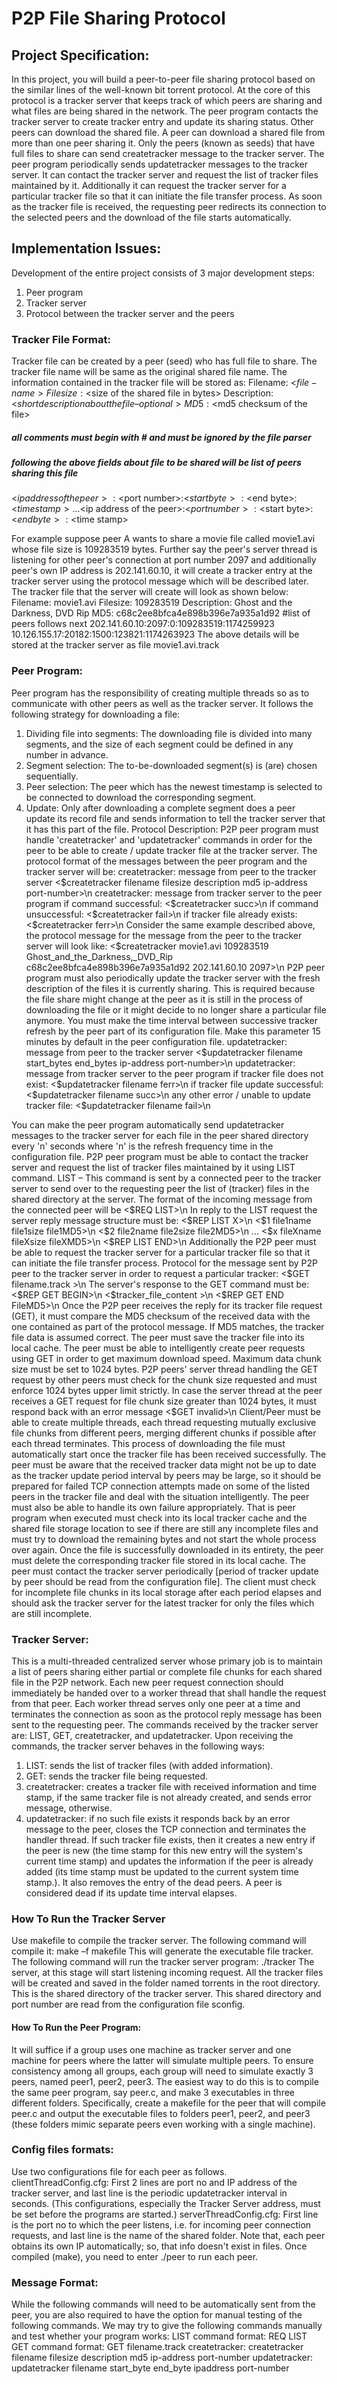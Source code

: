 # P2P File Sharing Protocol
## Project Specification:
In this project, you will build a peer-to-peer file sharing protocol based on the similar lines of the well-known bit torrent protocol. At the core of this protocol is a tracker server that keeps track of which peers are sharing and what files are being shared in the
network. The peer program contacts the tracker server to create tracker entry and update its sharing status. Other peers can download the shared file. A peer can download a shared file from more than one peer sharing it. Only the peers (known as seeds) that have
full files to share can send createtracker message to the tracker server. The peer program periodically sends updatetracker messages to the tracker server. It can contact the tracker server and request the list of tracker files maintained by it. Additionally it can request the tracker server for a particular tracker file so that it can initiate the file transfer process. As
soon as the tracker file is received, the requesting peer redirects its connection to the selected peers and the download of the file starts automatically. 

## Implementation Issues:
Development of the entire project consists of 3 major development steps:
1. Peer program
2. Tracker server
3. Protocol between the tracker server and the peers
### Tracker File Format:
Tracker file can be created by a peer (seed) who has full file to share. The tracker file
name will be same as the original shared file name. The information contained in the
tracker file will be stored as:
Filename: <$file-name>
Filesize: <$size of the shared file in bytes>
Description: <$short description about the file – optional>
MD5: <$md5 checksum of the file>
##### all comments must begin with # and must be ignored by the file parser
##### following the above fields about file to be shared will be list of peers sharing this file
<$ip address of the peer>:<$port number>:<$start byte>:<$end byte>:<$time stamp>
...
<$ip address of the peer>:<$port number>:<$start byte>:<$end byte>:<$time stamp>

For example suppose peer A wants to share a movie file called movie1.avi whose file size is 109283519 bytes. Further say the peer's server thread is listening for other peer's connection at port number 2097 and additionally peer's own IP address is 202.141.60.10,
it will create a tracker entry at the tracker server using the protocol message which will be described later. The tracker file that the server will create will look as shown below:
Filename: movie1.avi
Filesize: 109283519
Description: Ghost and the Darkness, DVD Rip
MD5: c68c2ee8bfca4e898b396e7a935a1d92
#list of peers follows next
202.141.60.10:2097:0:109283519:1174259923
10.126.155.17:20182:1500:123821:1174263923
The above details will be stored at the tracker server as file movie1.avi.track

### Peer Program:
Peer program has the responsibility of creating multiple threads so as to communicate with other peers as well as the tracker server. It follows the following strategy for downloading a file:
1) Dividing file into segments: The downloading file is divided into many segments, and
the size of each segment could be defined in any number in advance.
2) Segment selection: The to-be-downloaded segment(s) is (are) chosen sequentially.
3) Peer selection: The peer which has the newest timestamp is selected to be connected to
download the corresponding segment.
4) Update: Only after downloading a complete segment does a peer update its record file
and sends information to tell the tracker server that it has this part of the file.
Protocol Description:
P2P peer program must handle 'createtracker' and 'updatetracker' commands in order for
the peer to be able to create / update tracker file at the tracker server. The protocol format
of the messages between the peer program and the tracker server will be:
createtracker: message from peer to the tracker server
<$createtracker filename filesize description md5 ip-address port-number>\n
createtracker: message from tracker server to the peer program
if command successful: <$createtracker succ>\n
if command unsuccessful: <$createtracker fail>\n
if tracker file already exists: <$createtracker ferr>\n
Consider the same example described above, the protocol message for the message from
the peer to the tracker server will look like:
<$createtracker movie1.avi 109283519 Ghost_and_the_Darkness,_DVD_Rip c68c2ee8bfca4e898b396e7a935a1d92 202.141.60.10 2097>\n
P2P peer program must also periodically update the tracker server with the fresh description of the files it is currently sharing. This is required because the file share might change at the peer as it is still in the process of downloading the file or it might decide to
no longer share a particular file anymore. You must make the time interval between successive tracker refresh by the peer part of its configuration file. Make this parameter 15 minutes by default in the peer configuration file. 
updatetracker: message from peer to the tracker server
<$updatetracker filename start_bytes end_bytes ip-address port-number>\n
updatetracker: message from tracker server to the peer program
if tracker file does not exist: <$updatetracker filename ferr>\n
if tracker file update successful: <$updatetracker filename succ>\n
any other error / unable to update tracker file: <$updatetracker filename fail>\n
  
You can make the peer program automatically send updatetracker messages to the tracker server for each file in the peer shared directory every 'n' seconds where 'n' is the refresh frequency time in the configuration file. P2P peer program must be able to contact the tracker server and request the list of tracker files maintained by it using LIST command.
LIST – This command is sent by a connected peer to the tracker server to send over to the
requesting peer the list of (tracker) files in the shared directory at the server. The format
of the incoming message from the connected peer will be
<$REQ LIST>\n
In reply to the LIST request the server reply message structure must be:
<$REP LIST X>\n
<$1 file1name file1size file1MD5>\n
<$2 file2name file2size file2MD5>\n
...
<$x fileXname fileXsize fileXMD5>\n
<$REP LIST END>\n
Additionally the P2P peer must be able to request the tracker server for a particular tracker file so that it can initiate the file transfer process. Protocol for the message sent by P2P peer to the tracker server in order to request a particular tracker:
<$GET filename.track >\n
The server's response to the GET command must be:
<$REP GET BEGIN>\n
<$tracker_file_content >\n
<$REP GET END FileMD5>\n
Once the P2P peer receives the reply for its tracker file request (GET), it must compare the MD5 checksum of the received data with the one contained as part of the protocol message. If MD5 matches, the tracker file data is assumed correct. The peer must save the tracker file into its local cache. The peer must be able to intelligently create peer requests using GET in order to get maximum download speed. Maximum data chunk size must be set to 1024 bytes. P2P peers' server thread handling the GET request by other peers must check for the chunk size requested and must enforce 1024 bytes upper limit strictly. In case the server thread at the peer receives a GET request for file chunk size greater than 1024 bytes, it must respond back with an error message <$GET invalid>\n
Client/Peer must be able to create multiple threads, each thread requesting mutually exclusive file chunks from different peers, merging different chunks if possible after each thread terminates. This process of downloading the file must automatically start once the
tracker file has been received successfully. The peer must be aware that the received tracker data might not be up to date as the tracker update period interval by peers may be large, so it should be prepared for failed TCP connection attempts made on some of the
listed peers in the tracker file and deal with the situation intelligently. The peer must also be able to handle its own failure appropriately. That is peer program when executed must check into its local tracker cache and the shared file storage location to see if there are still any incomplete files and must try to download the remaining bytes and not start the whole process over again. Once the file is successfully downloaded in its entirety, the peer must delete the corresponding tracker file stored in its local cache. The peer must contact the tracker server periodically [period of tracker update by peer should be read from the configuration file]. The client must check for incomplete file chunks in its local storage after each period elapses and should ask the tracker server for the latest
tracker for only the files which are still incomplete.

### Tracker Server:
This is a multi-threaded centralized server whose primary job is to maintain a list of peers sharing either partial or complete file chunks for each shared file in the P2P network. Each new peer request connection should immediately be handed over to a worker thread
that shall handle the request from that peer. Each worker thread serves only one peer at a time and terminates the connection as soon as the protocol reply message has been sent to the requesting peer. The commands received by the tracker server are: LIST, GET, createtracker, and updatetracker.
Upon receiving the commands, the tracker server behaves in the following ways:
1. LIST: sends the list of tracker files (with added information).
2. GET: sends the tracker file being requested.
3. createtracker: creates a tracker file with received information and time stamp, if the same tracker file is not already created, and sends error message, otherwise.
4. updatetracker: if no such file exists it responds back by an error message to the peer, closes the TCP connection and terminates the handler thread. If such tracker file exists, then it creates a new entry if the peer is new (the time stamp for this new entry will the system's current time stamp) and updates the information if the peer is already added (its time stamp must be updated to the current system time stamp.). It also removes the entry of the dead peers. A peer is considered dead if its update time interval elapses.

### How To Run the Tracker Server
Use makefile to compile the tracker server. The following command will compile it:
make –f makefile
This will generate the executable file tracker. The following command will run the
tracker server program: ./tracker
The server, at this stage will start listening incoming request. All the tracker files will be created and saved in the folder named torrents in the root directory. This is the shared directory of the tracker server. This shared directory and port number are read from the configuration file sconfig.

#### How To Run the Peer Program:
It will suffice if a group uses one machine as tracker server and one machine for peers where the latter will simulate multiple peers. To ensure consistency among all groups, each group will need to simulate exactly 3 peers, named peer1, peer2, peer3. The easiest
way to do this is to compile the same peer program, say peer.c, and make 3 executables in three different folders. Specifically, create a makefile for the peer that will compile peer.c and output the executable files to folders peer1, peer2, and peer3 (these folders
mimic separate peers even working with a single machine).

### Config files formats:
Use two configurations file for each peer as follows.
clientThreadConfig.cfg: First 2 lines are port no and IP address of the tracker server, and last line is the periodic updatetracker interval in seconds. (This configurations, especially the Tracker Server address, must be set before the programs are started.)
serverThreadConfig.cfg: First line is the port no to which the peer listens, i.e. for incoming peer connection requests, and last line is the name of the shared folder. Note that, each peer obtains its own IP automatically; so, that info doesn't exist in files. Once
compiled (make), you need to enter ./peer to run each peer.

### Message Format:
While the following commands will need to be automatically sent from the peer, you are also required to have the option for manual testing of the following commands. We may try to give the following commands manually and test whether your program works:
LIST command format: REQ LIST
GET command format: GET filename.track
createtracker: createtracker filename filesize description md5
ip-address port-number
updatetracker: updatetracker filename start_byte end_byte ipaddress
port-number
